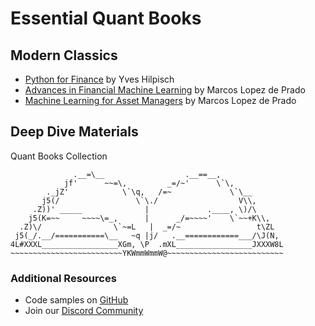 # Essential Quant Books

## Modern Classics

- [Python for Finance](https://www.oreilly.com/library/view/python-for-finance/9781492024323/) by Yves Hilpisch
- [Advances in Financial Machine Learning](https://www.wiley.com/en-us/Advances+in+Financial+Machine+Learning-p-9781119482086) by Marcos Lopez de Prado
- [Machine Learning for Asset Managers](https://www.cambridge.org/core/books/machine-learning-for-asset-managers/6D9211305EA2E425D33A9F38D0AE3545) by Marcos Lopez de Prado

## Deep Dive Materials

Quant Books Collection

```
              .__=\__                  .__==__,
            jf'      ~~=\,         _=/~'      \`\,
        ._jZ'            \`\q,   /=~             \`\__
       j5(/                 \`\./                  V\\,
     .Z))' _____              |             .____, \)/\
    j5(K=~~     ~~~~\=_,      |      _/=~~~~'    \`~~+K\\,
  .Z)\/                \`~=L   |  _=/~                 t\ZL
 j5(_/.__/===========\__   ~q |j/   .__============___/\J(N,
4L#XXXL_________________XGm, \P  .mXL_________________JXXXW8L
~~~~~~~~~~~~~~~~~~~~~~~~~YKWmmWmmW@~~~~~~~~~~~~~~~~~~~~~~~~~~
```

### Additional Resources

- Code samples on [GitHub](https://github.com/topics/quantitative-finance)
- Join our [Discord Community](https://discord.gg/quantfinance)
